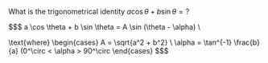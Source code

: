 What is the trigonometrical identity $a \cos \theta + b \sin \theta = ?$
<!--question-->
$$$
a \cos \theta + b \sin \theta = A \sin (\theta - \alpha) \\

\text{where} \begin{cases}
  A = \sqrt{a^2 + b^2} \\
  \alpha = \tan^{-1} \frac{b}{a} (0^\circ < \alpha > 90^\circ
  \end{cases}
$$$
